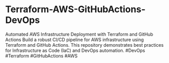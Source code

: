 # Terraform-AWS-GitHubActions-DevOps
Automated AWS Infrastructure Deployment with Terraform and GitHub Actions  Build a robust CI/CD pipeline for AWS infrastructure using Terraform and GitHub Actions. This repository demonstrates best practices for Infrastructure as Code (IaC) and DevOps automation.   #DevOps #Terraform #GitHubActions #AWS
